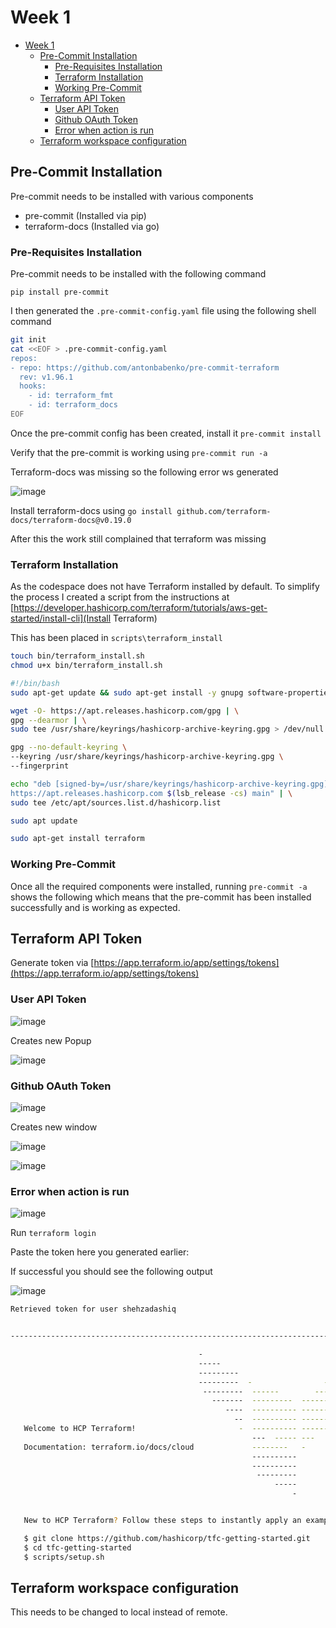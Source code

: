 # Week 1

- [Week 1](#week-1)
  - [Pre-Commit Installation](#pre-commit-installation)
    - [Pre-Requisites Installation](#pre-requisites-installation)
    - [Terraform Installation](#terraform-installation)
    - [Working Pre-Commit](#working-pre-commit)
  - [Terraform API Token](#terraform-api-token)
    - [User API Token](#user-api-token)
    - [Github OAuth Token](#github-oauth-token)
    - [Error when action is run](#error-when-action-is-run)
  - [Terraform workspace configuration](#terraform-workspace-configuration)

## Pre-Commit Installation

Pre-commit needs to be installed with various components

- pre-commit (Installed via pip)
- terraform-docs (Installed via go)

### Pre-Requisites Installation

Pre-commit needs to be installed with the following command

`pip install pre-commit`

I then generated the `.pre-commit-config.yaml` file using the following shell command

```sh
git init
cat <<EOF > .pre-commit-config.yaml
repos:
- repo: https://github.com/antonbabenko/pre-commit-terraform
  rev: v1.96.1
  hooks:
    - id: terraform_fmt
    - id: terraform_docs
EOF
```

Once the pre-commit config has been created, install it `pre-commit install`

Verify that the pre-commit is working using `pre-commit run -a`

Terraform-docs was missing so the following error ws generated

![image](https://github.com/user-attachments/assets/4523ad85-6278-48c6-9c6e-b933a6afb8fa)

Install terraform-docs using `go install github.com/terraform-docs/terraform-docs@v0.19.0`

After this the work still complained that terraform was missing

### Terraform Installation

As the codespace does not have Terraform installed by default. To simplify the process I created a script from the instructions at [https://developer.hashicorp.com/terraform/tutorials/aws-get-started/install-cli](Install Terraform)

This has been placed in `scripts\terraform_install`

```sh
touch bin/terraform_install.sh
chmod u+x bin/terraform_install.sh
```

```sh
#!/bin/bash
sudo apt-get update && sudo apt-get install -y gnupg software-properties-common

wget -O- https://apt.releases.hashicorp.com/gpg | \
gpg --dearmor | \
sudo tee /usr/share/keyrings/hashicorp-archive-keyring.gpg > /dev/null

gpg --no-default-keyring \
--keyring /usr/share/keyrings/hashicorp-archive-keyring.gpg \
--fingerprint

echo "deb [signed-by=/usr/share/keyrings/hashicorp-archive-keyring.gpg] \
https://apt.releases.hashicorp.com $(lsb_release -cs) main" | \
sudo tee /etc/apt/sources.list.d/hashicorp.list

sudo apt update

sudo apt-get install terraform
```

### Working Pre-Commit

Once all the required components were installed, running `pre-commit -a` shows the following which means that the pre-commit has been installed successfully and is working as expected.

## Terraform API Token

Generate token via [https://app.terraform.io/app/settings/tokens](https://app.terraform.io/app/settings/tokens)

### User API Token

![image](https://github.com/user-attachments/assets/59885c02-47e6-4901-a215-985b2b3e867a)

Creates new Popup

![image](https://github.com/user-attachments/assets/1a3e5cc9-e29a-457f-8534-9f127ec5770b)

### Github OAuth Token

![image](https://github.com/user-attachments/assets/47cae3eb-2a43-4424-835e-4ae41b82665a)

Creates new window

![image](https://github.com/user-attachments/assets/f4a17572-2920-4cf1-a92d-85d6ec8ee8ad)

![image](https://github.com/user-attachments/assets/5a1f1b7a-181d-4e92-966c-81215587bd40)

### Error when action is run

![image](https://github.com/user-attachments/assets/8c61776a-3ec1-4f42-9cd6-bd98ccbb0e11)

Run `terraform login`

Paste the token here you generated earlier:

If successful you should see the following output

![image](https://github.com/user-attachments/assets/2ce5bd13-bfbe-48ca-b38b-403275036eb6)

```sh
Retrieved token for user shehzadashiq


---------------------------------------------------------------------------------

                                          -                                
                                          -----                           -
                                          ---------                      --
                                          ---------  -                -----
                                           ---------  ------        -------
                                             -------  ---------  ----------
                                                ----  ---------- ----------
                                                  --  ---------- ----------
   Welcome to HCP Terraform!                       -  ---------- -------
                                                      ---  ----- ---
   Documentation: terraform.io/docs/cloud             --------   -
                                                      ----------
                                                      ----------
                                                       ---------
                                                           -----
                                                               -


   New to HCP Terraform? Follow these steps to instantly apply an example configuration:

   $ git clone https://github.com/hashicorp/tfc-getting-started.git
   $ cd tfc-getting-started
   $ scripts/setup.sh
```

## Terraform workspace configuration

This needs to be changed to local instead of remote.
